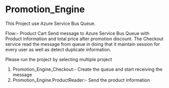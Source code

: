 # Promotion_Engine

This Project use Azure Service Bus Queue.


Flow:- 
Product Cart Send message to Azure Service Bus Queue with Product information and total price after promotion discount.
The Checkout service read the message from queue in doing that it maintain session for every user as well as detect duplicate information.

Please run the project by selecting multiple project 
1) Promotion_Engine_Checkout:- Create the queue and start receiving the message 
2) Promotion_Engine.ProductReader:- Send the product information
